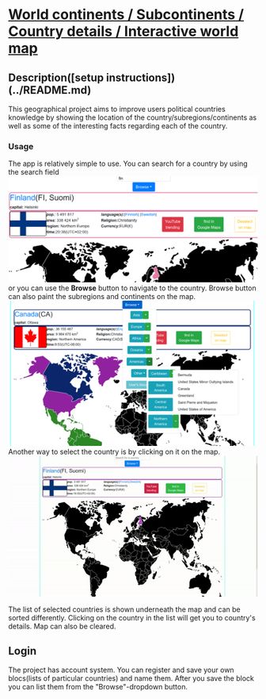 # [World continents / Subcontinents / Country details / Interactive world map](https://maailmam.me)
## Description([setup instructions])(../README.md)
This geographical project aims to improve users political countries knowledge by showing the location of the country/subregions/continents as well as some of the interesting facts regarding each of the country.
### Usage
The app is relatively simple to use. You can search for a country by using the search field
![Image of search by filter](/docs/pics/filter.png "filter")
or you can use the <b>Browse</b> button to navigate to the country. Browse button can also paint the subregions and continents on the map.
![Image of search by filter](/docs/pics/browse.png "browse")
Another way to select the country is by clicking on it on the map.
![Image of search by filter](/docs/pics/click.gif "click")

The list of selected countries is shown underneath the map and can be sorted differently. Clicking on the country in the list will get you to country's details. Map can also be cleared.
## Login
The project has account system. You can register and save your own blocs(lists of particular countries) and name them. After you save the block you can list them from the "Browse"-dropdown button.
